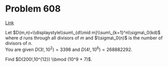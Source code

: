 # Problem 608

[Link](https://projecteuler.net/problem=608)

Let $D(m,n)=\\displaystyle\\sum\_{d\\mid m}\\sum\_{k=1}^n\\sigma\_0(kd)$ where $d$ runs through all divisors of $m$ and $\\sigma\_0(n)$ is the number of divisors of $n$.  
You are given $D(3!,10^2)=3398$ and $D(4!,10^6)=268882292$.

Find $D(200!,10^{12}) \\bmod (10^9 + 7)$.